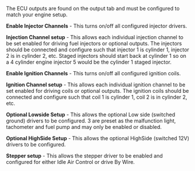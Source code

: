 The ECU outputs are found on the output tab and must be configured to match your engine setup.

**Enable Injector Channels** - This turns on/off all configured injector drivers.

**Injection Channel setup** - This allows each individual injection channel to be set enabled for driving fuel injectors or optional outputs.  The injectors should be connected and configure such that injector 1 is cylinder 1, injector 2 is in cylinder 2, etc.  Staged injectors should start back at cylinder 1 so on a 4 cylinder engine injector 5 would be the cylinder 1 staged injector.

**Enable Ignition Channels** - This turns on/off all configured ignition coils.

**Ignition Channel setup** - This allows each individual ignition channel to be set enabled for driving coils or optional outputs.  The ignition coils should be connected and configure such that coil 1 is cylinder 1, coil 2 is in cylinder 2, etc.

**Optional Lowside Setup** - This allows the optional Low side (switched ground) drivers to be configured.  3 are preset as the malfunction light, tachometer and fuel pump and may only be enabled or disabled.

**Optional HighSide Setup** - This allows the optional HighSide (switched 12V) drivers to be configured.

**Stepper setup** - This allows the stepper driver to be enabled and configured for either Idle Air Control or drive By Wire.


